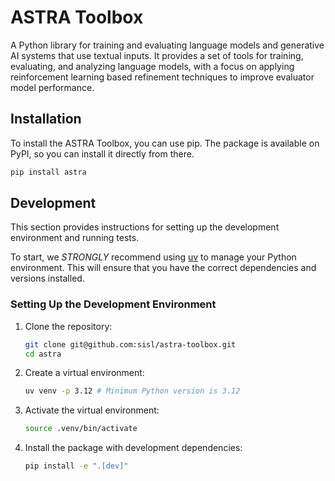 # ASTRA Toolbox

A Python library for training and evaluating language models and generative AI systems that
use textual inputs. It provides a set of tools for training, evaluating, and analyzing
language models, with a focus on applying reinforcement learning based refinement techniques
to improve evaluator model performance.

## Installation

To install the ASTRA Toolbox, you can use pip. The package is available on PyPI, so you can install it directly from there.

```bash
pip install astra
```

## Development

This section provides instructions for setting up the development environment and running tests.

To start, we _STRONGLY_ recommend using [uv](https://docs.astral.sh/uv/) to manage your Python environment. This will ensure that you have the correct dependencies and versions installed.

### Setting Up the Development Environment

1. Clone the repository:

   ```bash
   git clone git@github.com:sisl/astra-toolbox.git
   cd astra
   ```

2. Create a virtual environment:

   ```bash
   uv venv -p 3.12 # Minimum Python version is 3.12
   ```

3. Activate the virtual environment:

   ```bash
   source .venv/bin/activate
   ```

4. Install the package with development dependencies:

   ```bash
   pip install -e ".[dev]"
   ```
